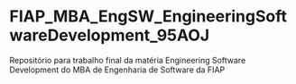 # FIAP_MBA_EngSW_EngineeringSoftwareDevelopment_95AOJ
Repositório para trabalho final da matéria Engineering Software Development do MBA de Engenharia de Software da FIAP
